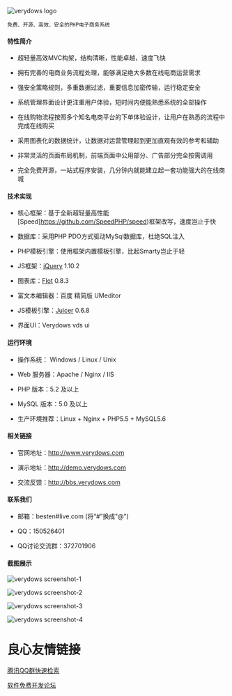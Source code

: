 ![verydows logo](http://www.verydows.com/public/index/images/logo.gif)  
```
免费、开源、高效、安全的PHP电子商务系统
```


#### 特性简介

* 超轻量高效MVC构架，结构清晰，性能卓越，速度飞快
 
* 拥有完善的电商业务流程处理，能够满足绝大多数在线电商运营需求

* 强安全策略规则，多重数据过滤，重要信息加密传输，运行稳定安全

* 系统管理界面设计更注重用户体验，短时间内便能熟悉系统的全部操作

* 在线购物流程按照多个知名电商平台的下单体验设计，让用户在熟悉的流程中完成在线购买

* 采用图表化的数据统计，让数据对运营管理起到更加直观有效的参考和辅助

* 非常灵活的页面布局机制，前端页面中公用部分、广告部分完全按需调用

* 完全免费开源，一站式程序安装，几分钟内就能建立起一套功能强大的在线商城


#### 技术实现

* 核心框架：基于全新超轻量高性能[Speed]https://github.com/SpeedPHP/speed)框架改写，速度岂止于快
 
* 数据库：采用PHP PDO方式驱动MySql数据库，杜绝SQL注入

* PHP模板引擎：使用框架内置模板引擎，比起Smarty岂止于轻

* JS框架：[jQuery](http://u.720life.cn/g/54145d0471d91890860f7f8463c030463ed6ba350bf5845433cef188b94c91ed)  1.10.2

* 图表库：[Flot](http://u.720life.cn/g/54145d0471d91890860f7f8463c03046a1663231e592118605179f3d9f00029c)  0.8.3

* 富文本编辑器：百度 精简版 UMeditor

* JS模板引擎：[Juicer](http://u.720life.cn/g/54145d0471d91890860f7f8463c0304611d5189f14cf5c1f3e368adaee7b61f5cf2a645b82b5d617a688d058949f3076)  0.6.8

* 界面UI：Verydows vds ui


#### 运行环境

* 操作系统： Windows / Linux / Unix
 
* Web 服务器：Apache / Nginx / IIS

* PHP 版本：5.2 及以上

* MySQL 版本：5.0 及以上

* 生产环境推荐：Linux + Nginx + PHP5.5 + MySQL5.6


#### 相关链接

* 官网地址：http://www.verydows.com 

* 演示地址：http://demo.verydows.com

* 交流反馈：http://bbs.verydows.com


#### 联系我们

* 邮箱：besten#live.com (将“#”换成"@")

* QQ：150526401

* QQ讨论交流群：372701906



#### 截图展示

![verydows screenshot-1](http://www.verydows.com/images/demo/gitshort-1.jpg)

![verydows screenshot-2](http://www.verydows.com/images/demo/gitshort-2.jpg)

![verydows screenshot-3](http://www.verydows.com/images/demo/gitshort-3.jpg)

![verydows screenshot-4](http://www.verydows.com/images/demo/gitshort-4.jpg)



 # 良心友情链接

[腾讯QQ群快速检索](http://u.720life.cn/s/8cf73f7c)

[软件免费开发论坛](http://u.720life.cn/s/bbb01dc0)